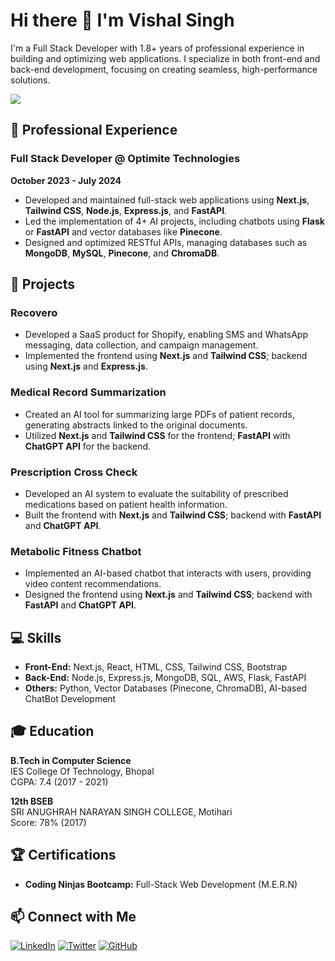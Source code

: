# Hi there 👋 I'm Vishal Singh

I'm a Full Stack Developer with 1.8+ years of professional experience in building and optimizing web applications. I specialize in both front-end and back-end development, focusing on creating seamless, high-performance solutions.

<img align="center" src="https://github-readme-stats.vercel.app/api?username=vishal-178&show_icons=true&title_color=ffffff&icon_color=bb2acf&text_color=daf7dc&bg_color=151515" />

## 🔭 Professional Experience

### Full Stack Developer @ Optimite Technologies
**October 2023 - July 2024**
- Developed and maintained full-stack web applications using **Next.js**, **Tailwind CSS**, **Node.js**, **Express.js**, and **FastAPI**.
- Led the implementation of 4+ AI projects, including chatbots using **Flask** or **FastAPI** and vector databases like **Pinecone**.
- Designed and optimized RESTful APIs, managing databases such as **MongoDB**, **MySQL**, **Pinecone**, and **ChromaDB**.

## 🌟 Projects

### **Recovero**
- Developed a SaaS product for Shopify, enabling SMS and WhatsApp messaging, data collection, and campaign management.
- Implemented the frontend using **Next.js** and **Tailwind CSS**; backend using **Next.js** and **Express.js**.

### **Medical Record Summarization**
- Created an AI tool for summarizing large PDFs of patient records, generating abstracts linked to the original documents.
- Utilized **Next.js** and **Tailwind CSS** for the frontend; **FastAPI** with **ChatGPT API** for the backend.

### **Prescription Cross Check**
- Developed an AI system to evaluate the suitability of prescribed medications based on patient health information.
- Built the frontend with **Next.js** and **Tailwind CSS**; backend with **FastAPI** and **ChatGPT API**.

### **Metabolic Fitness Chatbot**
- Implemented an AI-based chatbot that interacts with users, providing video content recommendations.
- Designed the frontend using **Next.js** and **Tailwind CSS**; backend with **FastAPI** and **ChatGPT API**.

## 💻 Skills

- **Front-End:** Next.js, React, HTML, CSS, Tailwind CSS, Bootstrap
- **Back-End:** Node.js, Express.js, MongoDB, SQL, AWS, Flask, FastAPI
- **Others:** Python, Vector Databases (Pinecone, ChromaDB), AI-based ChatBot Development

## 🎓 Education

**B.Tech in Computer Science**  
IES College Of Technology, Bhopal  
CGPA: 7.4 (2017 - 2021)

**12th BSEB**  
SRI ANUGHRAH NARAYAN SINGH COLLEGE, Motihari  
Score: 78% (2017)

## 🏆 Certifications

- **Coding Ninjas Bootcamp:** Full-Stack Web Development (M.E.R.N)

## 📫 Connect with Me

[![LinkedIn](https://img.shields.io/badge/LinkedIn-blue?style=flat-square&logo=linkedin)](your-linkedin-url)
[![Twitter](https://img.shields.io/badge/Twitter-blue?style=flat-square&logo=twitter)](your-twitter-url)
[![GitHub](https://img.shields.io/badge/GitHub-gray?style=flat-square&logo=github)](your-github-url)
